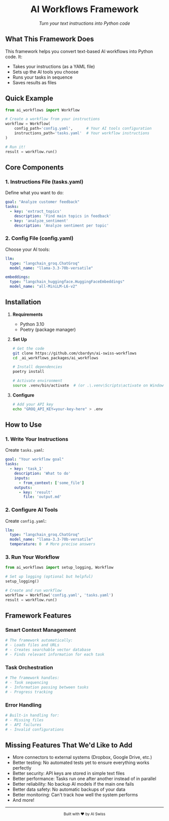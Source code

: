 <div align="center">
  <h1>AI Workflows Framework</h1>
  <p><i>Turn your text instructions into Python code</i></p>
</div>

## What This Framework Does

This framework helps you convert text-based AI workflows into Python code. It:
- Takes your instructions (as a YAML file)
- Sets up the AI tools you choose
- Runs your tasks in sequence
- Saves results as files

## Quick Example

```python
from ai_workflows import Workflow

# Create a workflow from your instructions
workflow = Workflow(
    config_path='config.yaml',      # Your AI tools configuration
    instructions_path='tasks.yaml'  # Your workflow instructions
)

# Run it!
result = workflow.run()
```

## Core Components

### 1. Instructions File (tasks.yaml)
Define what you want to do:
```yaml
goal: "Analyze customer feedback"
tasks:
  - key: 'extract_topics'
    description: 'Find main topics in feedback'
  - key: 'analyze_sentiment'
    description: 'Analyze sentiment per topic'
```

### 2. Config File (config.yaml)
Choose your AI tools:
```yaml
llm:
  type: "langchain_groq.ChatGroq"
  model_name: "llama-3.3-70b-versatile"

embeddings:
  type: "langchain_huggingface.HuggingFaceEmbeddings"
  model_name: "all-MiniLM-L6-v2"
```

## Installation

1. **Requirements**
   - Python 3.10
   - Poetry (package manager)

2. **Set Up**
   ```bash
   # Get the code
   git clone https://github.com/cbardyn/ai-swiss-workflows
   cd _ai_workflows_packages/ai_workflows

   # Install dependencies
   poetry install

   # Activate environment
   source .venv/bin/activate  # (or .\.venv\Scripts\activate on Windows)
   ```

3. **Configure**
   ```bash
   # Add your API key
   echo "GROQ_API_KEY=your-key-here" > .env
   ```

## How to Use

### 1. Write Your Instructions
Create `tasks.yaml`:
```yaml
goal: "Your workflow goal"
tasks:
  - key: 'task_1'
    description: 'What to do'
    inputs:
      - from_context: ['some_file']
    outputs:
      - key: 'result'
        file: 'output.md'
```

### 2. Configure AI Tools
Create `config.yaml`:
```yaml
llm:
  type: "langchain_groq.ChatGroq"
  model_name: "llama-3.3-70b-versatile"
  temperature: 0  # More precise answers
```

### 3. Run Your Workflow
```python
from ai_workflows import setup_logging, Workflow

# Set up logging (optional but helpful)
setup_logging()

# Create and run workflow
workflow = Workflow('config.yaml', 'tasks.yaml')
result = workflow.run()
```

## Framework Features

### Smart Context Management
```python
# The framework automatically:
# - Loads files and URLs
# - Creates searchable vector database
# - Finds relevant information for each task
```

### Task Orchestration
```python
# The framework handles:
# - Task sequencing
# - Information passing between tasks
# - Progress tracking
```

### Error Handling
```python
# Built-in handling for:
# - Missing files
# - API failures
# - Invalid configurations
```

## Missing Features That We'd Like to Add

- More connectors to external systems (Dropbox, Google Drive, etc.)
- Better testing: No automated tests yet to ensure everything works perfectly
- Better security: API keys are stored in simple text files
- Better performance: Tasks run one after another instead of in parallel
- Better reliability: No backup AI models if the main one fails
- Better data safety: No automatic backups of your data
- Better monitoring: Can't track how well the system performs
- And more!

---

<div align="center">
  <sub>Built with ❤️ by AI Swiss</sub>
</div>

